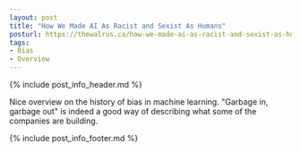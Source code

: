 ```yaml
---
layout: post
title: "How We Made AI As Racist and Sexist As Humans"
posturl: https://thewalrus.ca/how-we-made-ai-as-racist-and-sexist-as-humans/
tags:
- Bias
- Overview
---
```


{% include post_info_header.md %}

Nice overview on the history of bias in machine learning. "Garbage in, garbage out" is indeed a good way of describing what some of the companies are building.

<!--more-->
{% include post_info_footer.md %}
